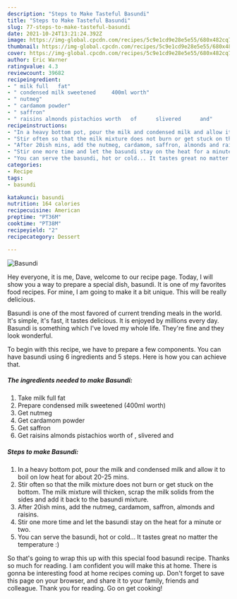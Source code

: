 ```yaml
---
description: "Steps to Make Tasteful Basundi"
title: "Steps to Make Tasteful Basundi"
slug: 77-steps-to-make-tasteful-basundi
date: 2021-10-24T13:21:24.392Z
image: https://img-global.cpcdn.com/recipes/5c9e1cd9e28e5e55/680x482cq70/basundi-recipe-main-photo.jpg
thumbnail: https://img-global.cpcdn.com/recipes/5c9e1cd9e28e5e55/680x482cq70/basundi-recipe-main-photo.jpg
cover: https://img-global.cpcdn.com/recipes/5c9e1cd9e28e5e55/680x482cq70/basundi-recipe-main-photo.jpg
author: Eric Warner
ratingvalue: 4.3
reviewcount: 39682
recipeingredient:
- " milk full   fat"
- " condensed milk sweetened     400ml worth"
- " nutmeg"
- " cardamom powder"
- " saffron"
- " raisins almonds pistachios worth   of      slivered      and"
recipeinstructions:
- "In a heavy bottom pot, pour the milk and condensed milk and allow it to boil on low heat for about 20-25 mins."
- "Stir often so that the milk mixture does not burn or get stuck on the bottom. The milk mixture will thicken, scrap the milk solids from the sides and add it back to the basundi mixture."
- "After 20ish mins, add the nutmeg, cardamom, saffron, almonds and raisins."
- "Stir one more time and let the basundi stay on the heat for a minute or two."
- "You can serve the basundi, hot or cold... It tastes great no matter the temperature :)"
categories:
- Recipe
tags:
- basundi

katakunci: basundi 
nutrition: 164 calories
recipecuisine: American
preptime: "PT36M"
cooktime: "PT38M"
recipeyield: "2"
recipecategory: Dessert

---
```



![Basundi](https://img-global.cpcdn.com/recipes/5c9e1cd9e28e5e55/680x482cq70/basundi-recipe-main-photo.jpg)

Hey everyone, it is me, Dave, welcome to our recipe page. Today, I will show you a way to prepare a special dish, basundi. It is one of my favorites food recipes. For mine, I am going to make it a bit unique. This will be really delicious.



Basundi is one of the most favored of current trending meals in the world. It's simple, it's fast, it tastes delicious. It is enjoyed by millions every day. Basundi is something which I've loved my whole life. They're fine and they look wonderful.


To begin with this recipe, we have to prepare a few components. You can have basundi using 6 ingredients and 5 steps. Here is how you can achieve that.

<!--inarticleads1-->

##### The ingredients needed to make Basundi:

1. Take  milk full   fat
1. Prepare  condensed milk sweetened     (400ml worth)
1. Get  nutmeg
1. Get  cardamom powder
1. Get  saffron
1. Get  raisins almonds pistachios worth   of    ,  slivered      and




<!--inarticleads2-->

##### Steps to make Basundi:

1. In a heavy bottom pot, pour the milk and condensed milk and allow it to boil on low heat for about 20-25 mins.
1. Stir often so that the milk mixture does not burn or get stuck on the bottom. The milk mixture will thicken, scrap the milk solids from the sides and add it back to the basundi mixture.
1. After 20ish mins, add the nutmeg, cardamom, saffron, almonds and raisins.
1. Stir one more time and let the basundi stay on the heat for a minute or two.
1. You can serve the basundi, hot or cold... It tastes great no matter the temperature :)




So that's going to wrap this up with this special food basundi recipe. Thanks so much for reading. I am confident you will make this at home. There is gonna be interesting food at home recipes coming up. Don't forget to save this page on your browser, and share it to your family, friends and colleague. Thank you for reading. Go on get cooking!
